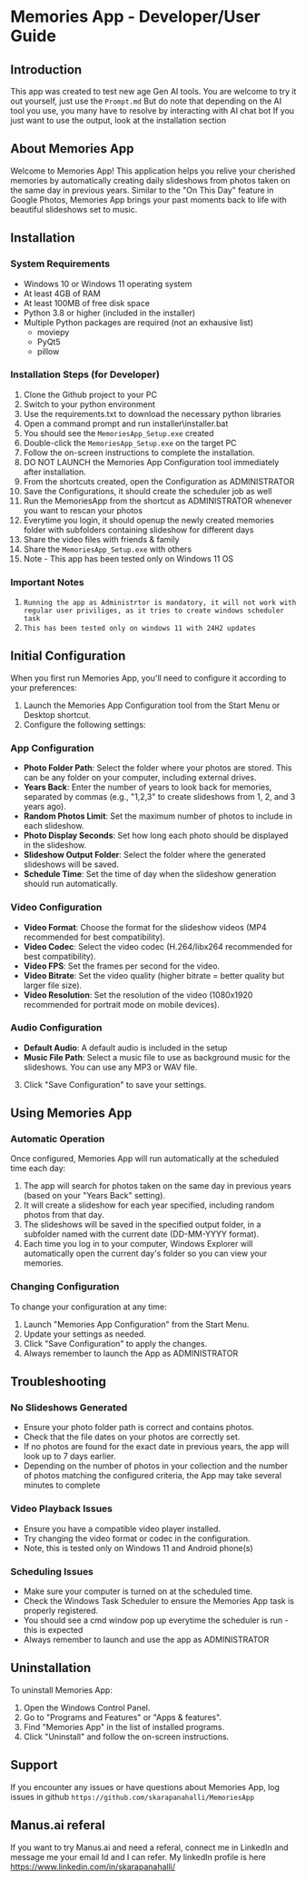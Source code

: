 # Memories App - Developer/User Guide

## Introduction
This app was created to test new age Gen AI tools. You are welcome to try it out yourself, just use the `Prompt.md` 
But do note that depending on the AI tool you use, you many have to resolve by interacting with AI chat bot
If you just want to use the output, look at the installation section

## About Memories App
Welcome to Memories App! This application helps you relive your cherished memories by automatically creating daily slideshows from photos taken on the same day in previous years. Similar to the "On This Day" feature in Google Photos, Memories App brings your past moments back to life with beautiful slideshows set to music.

## Installation

### System Requirements
- Windows 10 or Windows 11 operating system
- At least 4GB of RAM
- At least 100MB of free disk space
- Python 3.8 or higher (included in the installer)
- Multiple Python packages are required (not an exhausive list)
  - moviepy
  - PyQt5
  - pillow

### Installation Steps (for Developer)
1. Clone the Github project to your PC 
2. Switch to your python environment
3. Use the requirements.txt to download the necessary python libraries
3. Open a command prompt and run installer\installer.bat
4. You should see the `MemoriesApp_Setup.exe` created
5. Double-click the `MemoriesApp_Setup.exe` on the target PC
6. Follow the on-screen instructions to complete the installation.
7. DO NOT LAUNCH the Memories App Configuration tool immediately after installation.
8. From the shortcuts created, open the Configuration as ADMINISTRATOR
9. Save the Configurations, it should create the scheduler job as well
10. Run the MemoriesApp from the shortcut as ADMINISTRATOR whenever you want to rescan your photos
10. Everytime you login, it should openup the newly created memories folder with subfolders containing slideshow for different days
11. Share the video files with friends & family
12. Share the `MemoriesApp_Setup.exe` with others
13. Note - This app has been tested only on Windows 11 OS

### Important Notes
1. `Running the app as Administrtor is mandatory, it will not work with regular user priviliges, as it tries to create windows scheduler task`
2. `This has been tested only on windows 11 with 24H2 updates`

## Initial Configuration

When you first run Memories App, you'll need to configure it according to your preferences:

1. Launch the Memories App Configuration tool from the Start Menu or Desktop shortcut.
2. Configure the following settings:

### App Configuration

- **Photo Folder Path**: Select the folder where your photos are stored. This can be any folder on your computer, including external drives.
- **Years Back**: Enter the number of years to look back for memories, separated by commas (e.g., "1,2,3" to create slideshows from 1, 2, and 3 years ago).
- **Random Photos Limit**: Set the maximum number of photos to include in each slideshow.
- **Photo Display Seconds**: Set how long each photo should be displayed in the slideshow.
- **Slideshow Output Folder**: Select the folder where the generated slideshows will be saved.
- **Schedule Time**: Set the time of day when the slideshow generation should run automatically.

### Video Configuration

- **Video Format**: Choose the format for the slideshow videos (MP4 recommended for best compatibility).
- **Video Codec**: Select the video codec (H.264/libx264 recommended for best compatibility).
- **Video FPS**: Set the frames per second for the video.
- **Video Bitrate**: Set the video quality (higher bitrate = better quality but larger file size).
- **Video Resolution**: Set the resolution of the video (1080x1920 recommended for portrait mode on mobile devices).

### Audio Configuration
- **Default Audio**: A default audio is included in the setup
- **Music File Path**: Select a music file to use as background music for the slideshows. You can use any MP3 or WAV file.

3. Click "Save Configuration" to save your settings.

## Using Memories App

### Automatic Operation

Once configured, Memories App will run automatically at the scheduled time each day:

1. The app will search for photos taken on the same day in previous years (based on your "Years Back" setting).
2. It will create a slideshow for each year specified, including random photos from that day.
3. The slideshows will be saved in the specified output folder, in a subfolder named with the current date (DD-MM-YYYY format).
4. Each time you log in to your computer, Windows Explorer will automatically open the current day's folder so you can view your memories.


### Changing Configuration

To change your configuration at any time:

1. Launch "Memories App Configuration" from the Start Menu.
2. Update your settings as needed.
3. Click "Save Configuration" to apply the changes.
4. Always remember to launch the App as ADMINISTRATOR

## Troubleshooting

### No Slideshows Generated

- Ensure your photo folder path is correct and contains photos.
- Check that the file dates on your photos are correctly set.
- If no photos are found for the exact date in previous years, the app will look up to 7 days earlier.
- Depending on the number of photos in your collection and the number of photos matching the configured criteria, the App may take several minutes to complete

### Video Playback Issues

- Ensure you have a compatible video player installed.
- Try changing the video format or codec in the configuration.
- Note, this is tested only on Windows 11 and Android phone(s)

### Scheduling Issues

- Make sure your computer is turned on at the scheduled time.
- Check the Windows Task Scheduler to ensure the Memories App task is properly registered.
- You should see a cmd window pop up everytime the scheduler is run - this is expected
- Always remember to launch and use the app as ADMINISTRATOR

## Uninstallation

To uninstall Memories App:

1. Open the Windows Control Panel.
2. Go to "Programs and Features" or "Apps & features".
3. Find "Memories App" in the list of installed programs.
4. Click "Uninstall" and follow the on-screen instructions.

## Support
If you encounter any issues or have questions about Memories App, log issues in github
`https://github.com/skarapanahalli/MemoriesApp`

## Manus.ai referal
If you want to try Manus.ai and need a referal, connect me in LinkedIn and message me your email Id and I can refer. 
My linkedIn profile is here
https://www.linkedin.com/in/skarapanahalli/


